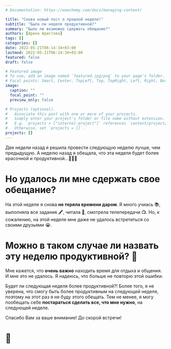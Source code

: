 ```yaml
---
# Documentation: https://wowchemy.com/docs/managing-content/

title: "Снова новый пост о прошлой неделе!"
subtitle: "Была ли неделя продуктивной?"
summary: "Было ли возможно сдержать обещание?"
authors: [Арина Аристова]
tags: []
categories: []
date: 2022-05-21T06:14:34+03:00
lastmod: 2022-05-21T06:14:34+03:00
featured: false
draft: false

# Featured image
# To use, add an image named `featured.jpg/png` to your page's folder.
# Focal points: Smart, Center, TopLeft, Top, TopRight, Left, Right, BottomLeft, Bottom, BottomRight.
image:
  caption: ""
  focal_point: ""
  preview_only: false

# Projects (optional).
#   Associate this post with one or more of your projects.
#   Simply enter your project's folder or file name without extension.
#   E.g. `projects = ["internal-project"]` references `content/project/deep-learning/index.md`.
#   Otherwise, set `projects = []`.
projects: []
---
```


Две недели назад я решила провести следующую неделю лучше, чем предыдущую. А неделю назад я обещала, что эта неделя будет более красочной и продуктивной...🥀💮🌼

# Но удалось ли мне сдержать свое обещание?

На этой неделе я снова **не теряла времени даром**. Я много учиась 📚, выполняла все задания 🖋, читала 📖, смотрела телепередачи 📺. Но, к сожалению, на этой неделе мне даже не удалось встретиться со своими друзьями 😭.

# Можно в таком случае ли назвать эту неделю продуктивной? 🤔

Мне кажется, что **очень важно** находить время для отдыха и общения. И мне это не удалось. Я надеюсь, что больше не повторю этой ошибки.

Будет ли следующая неделя более продуктивной?!
Более того, я не уверена, что смогу быть более продуктивным на следующей неделе, поэтому на этот раз я не буду этого обещать. Тем не менее, я могу пообещать себе **постараться сделать все, что мне нужно**, на следующей неделе.

Спасибо Вам за ваше внимание! До скорой встречи!

# 💖





